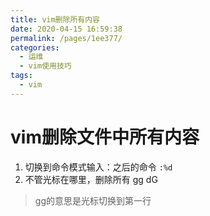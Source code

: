 ```yaml
---
title: vim删除所有内容
date: 2020-04-15 16:59:38
permalink: /pages/1ee377/
categories:
  - 运维
  - vim使用技巧
tags:
  - vim
---
```

# vim删除文件中所有内容
1. 切换到命令模式输入：之后的命令
`:%d`
2. 不管光标在哪里，删除所有
 gg dG
> gg的意思是光标切换到第一行